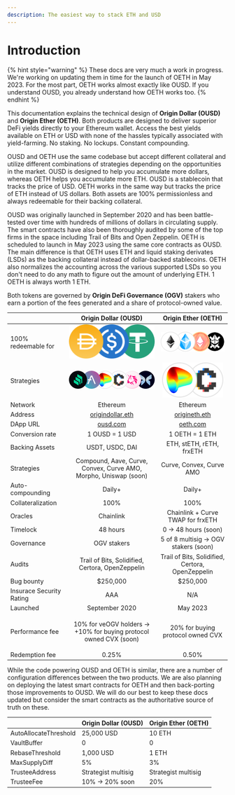 ```yaml
---
description: The easiest way to stack ETH and USD
---
```


# Introduction

{% hint style="warning" %}
These docs are very much a work in progress. We're working on updating them in time for the launch of OETH in May 2023. For the most part, OETH works almost exactly like OUSD. If you understand OUSD, you already understand how OETH works too.
{% endhint %}

This documentation explains the technical design of **Origin Dollar (OUSD)** and **Origin Ether (OETH)**. Both products are designed to deliver superior DeFi yields directly to your Ethereum wallet. Access the best yields available on ETH or USD with none of the hassles typically associated with yield-farming. No staking. No lockups. Constant compounding.

OUSD and OETH use the same codebase but accept different collateral and utilize different combinations of strategies depending on the opportunities in the market. OUSD is designed to help you accumulate more dollars, whereas OETH helps you accumulate more ETH. OUSD is a stablecoin that tracks the price of USD. OETH works in the same way but tracks the price of ETH instead of US dollars. Both assets are 100% permissionless and always redeemable for their backing collateral.

OUSD was originally launched in September 2020 and has been battle-tested over time with hundreds of millions of dollars in circulating supply. The smart contracts have also been thoroughly audited by some of the top firms in the space including Trail of Bits and Open Zeppelin. OETH is scheduled to launch in May 2023 using the same core contracts as OUSD. The main difference is that OETH uses ETH and liquid staking derivates (LSDs) as the backing collateral instead of dollar-backed stablecoins. OETH also normalizes the accounting across the various supported LSDs so you don't need to do any math to figure out the amount of underlying ETH. 1 OETH is always worth 1 ETH.

Both tokens are governed by **Origin DeFi Governance (OGV)** stakers who earn a portion of the fees generated and a share of protocol-owned value.

|                          |                              Origin Dollar (OUSD)                              |                            Origin Ether (OETH)                            |
| ------------------------ | :----------------------------------------------------------------------------: | :-----------------------------------------------------------------------: |
| 100% redeemable for      |       <img src=".gitbook/assets/image (19).png" alt="" data-size="line">       | <img src=".gitbook/assets/image (1) (1) (3).png" alt="" data-size="line"> |
| Strategies               |      <img src=".gitbook/assets/image (2) (2).png" alt="" data-size="line">     |       <img src=".gitbook/assets/image.png" alt="" data-size="line">       |
| Network                  |                                    Ethereum                                    |                                  Ethereum                                 |
| Address                  |       [origindollar.eth](https://etherscan.com/address/origindollar.eth)       |        [origineth.eth](https://etherscan.io/address/origineth.eth)        |
| DApp URL                 |                        [ousd.com](https://www.ousd.com)                        |                      [oeth.com](https://www.oeth.com)                     |
| Conversion rate          |                                 1 OUSD = 1 USD                                 |                               1 OETH = 1 ETH                              |
| Backing Assets           |                                 USDT, USDC, DAI                                |                          ETH, stETH, rETH, frxETH                         |
| Strategies               |        Compound, Aave, Curve, Convex, Curve AMO, Morpho, Uniswap (soon)        |                          Curve, Convex, Curve AMO                         |
| Auto-compounding         |                                     Daily+                                     |                                   Daily+                                  |
| Collateralization        |                                      100%                                      |                                    100%                                   |
| Oracles                  |                                    Chainlink                                   |                     Chainlink + Curve TWAP for frxETH                     |
| Timelock                 |                                    48 hours                                    |                            0 -> 48 hours (soon)                           |
| Governance               |                                   OGV stakers                                  |                   5 of 8 multisig -> OGV stakers (soon)                   |
| Audits                   |                Trail of Bits, Solidified, Certora, OpenZeppelin                |              Trail of Bits, Solidified, Certora, OpenZeppelin             |
| Bug bounty               |                                    $250,000                                    |                                  $250,000                                 |
| Insurace Security Rating |                                       AAA                                      |                                    N/A                                    |
| Launched                 |                                 September 2020                                 |                                  May 2023                                 |
| Performance fee          | <p>10% for veOGV holders -> <br> +10% for buying protocol owned CVX (soon)</p> |                     20% for buying protocol owned CVX                     |
| Redemption fee           |                                      0.25%                                     |                                   0.50%                                   |

While the code powering OUSD and OETH is similar, there are a number of configuration differences between the two products. We are also planning on deploying the latest smart contracts for OETH and then back-porting those improvements to OUSD.  We will do our best to keep these docs updated but consider the smart contracts as the authoritative source of truth on these.

|                       | Origin Dollar (OUSD) | Origin Ether (OETH) |
| --------------------- | -------------------- | ------------------- |
| AutoAllocateThreshold | 25,000 USD           | 10 ETH              |
| VaultBuffer           | 0                    | 0                   |
| RebaseThreshold       | 1,000 USD            | 1 ETH               |
| MaxSupplyDiff         | 5%                   | 3%                  |
| TrusteeAddress        | Strategist multisig  | Strategist multisig |
| TrusteeFee            | 10% -> 20% soon      | 20%                 |

